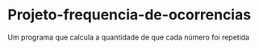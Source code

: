 # Projeto-frequencia-de-ocorrencias
Um programa que calcula a quantidade de que cada número foi repetida

